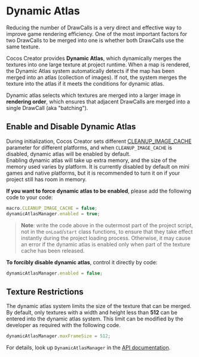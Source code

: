 # Dynamic Atlas

Reducing the number of DrawCalls is a very direct and effective way to improve game rendering efficiency. One of the most important factors for two DrawCalls to be merged into one is whether both DrawCalls use the same texture.

Cocos Creator provides **Dynamic Atlas**, which dynamically merges the textures into one large texture at project runtime. When a map is rendered, the Dynamic Atlas system automatically detects if the map has been merged into an atlas (collection of images). If not, the system merges the texture into the atlas if it meets the conditions for dynamic atlas.

Dynamic atlas selects which textures are merged into a larger image in **rendering order**, which ensures that adjacent DrawCalls are merged into a single DrawCall (aka "batching").

## Enable and Disable Dynamic Atlas

During initialization, Cocos Creator sets different [CLEANUP_IMAGE_CACHE](../../../api/en/modules/core.html#macro-1.cleanup_image_cache) parameter for different platforms, and when `CLEANUP_IMAGE_CACHE` is disabled, dynamic atlas will be enabled by default. <br>
Enabling dynamic atlas will take up extra memory, and the size of the memory used varies by platform. It is currently disabled by default on mini games and native platforms, but it is recommended to turn it on if your project still has room in memory.

**If you want to force dynamic atlas to be enabled**, please add the following code to your code:

```ts
macro.CLEANUP_IMAGE_CACHE = false;
dynamicAtlasManager.enabled = true;
```

> **Note**: write the code above in the outermost part of the project script, not in the `onLoad`/`start` class functions, to ensure that they take effect instantly during the project loading process. Otherwise, it may cause an error if the dynamic atlas is enabled only when part of the texture cache has been released.

**To forcibly disable dynamic atlas**, control it directly by code:

```ts
dynamicAtlasManager.enabled = false;
```

## Texture Restrictions

The dynamic atlas system limits the size of the texture that can be merged. By default, only textures with a width and height less than **512** can be entered into the dynamic atlas system. This limit can be modified by the developer as required with the following code.

```ts
dynamicAtlasManager.maxFrameSize = 512;
```

For details, look up `DynamicAtlasManager` in the [API documentation](../../../api/en/).

